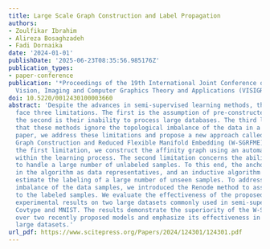 ```yaml
---
title: Large Scale Graph Construction and Label Propagation
authors:
- Zoulfikar Ibrahim
- Alireza Bosaghzadeh
- Fadi Dornaika
date: '2024-01-01'
publishDate: '2025-06-23T08:35:56.985176Z'
publication_types:
- paper-conference
publication: '*Proceedings of the 19th International Joint Conference on Computer
  Vision, Imaging and Computer Graphics Theory and Applications (VISIGRAPP 2024)*'
doi: 10.5220/0012430100003660
abstract: 'Despite the advances in semi-supervised learning methods, these algorithms
  face three limitations. The first is the assumption of pre-constructed graphs and
  the second is their inability to process large databases. The third limitation is
  that these methods ignore the topological imbalance of the data in a graph. In this
  paper, we address these limitations and propose a new approach called Weighted Simultaneous
  Graph Construction and Reduced Flexible Manifold Embedding (W-SGRFME). To overcome
  the first limitation, we construct the affinity graph using an automatic algorithm
  within the learning process. The second limitation concerns the ability of the model
  to handle a large number of unlabeled samples. To this end, the anchors are included
  in the algorithm as data representatives, and an inductive algorithm is used to
  estimate the labeling of a large number of unseen samples. To address the topological
  imbalance of the data samples, we introduced the Renode method to assign weights
  to the labeled samples. We evaluate the effectiveness of the proposed method through
  experimental results on two large datasets commonly used in semi-supervised learning:
  Covtype and MNIST. The results demonstrate the superiority of the W-SGRFME method
  over two recently proposed models and emphasize its effectiveness in dealing with
  large datasets.'
url_pdf: https://www.scitepress.org/Papers/2024/124301/124301.pdf
---
```


